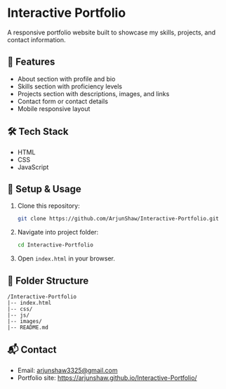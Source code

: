 # Interactive Portfolio

A responsive portfolio website built to showcase my skills, projects, and contact information.

## 🌟 Features

- About section with profile and bio  
- Skills section with proficiency levels  
- Projects section with descriptions, images, and links  
- Contact form or contact details  
- Mobile responsive layout  

## 🛠 Tech Stack

- HTML  
- CSS  
- JavaScript  

## 🚀 Setup & Usage

1. Clone this repository:  
   ```bash
   git clone https://github.com/ArjunShaw/Interactive-Portfolio.git
   ```
2. Navigate into project folder:  
   ```bash
   cd Interactive-Portfolio
   ```
3. Open `index.html` in your browser.

## 📂 Folder Structure

```
/Interactive‑Portfolio
|-- index.html
|-- css/
|-- js/
|-- images/
|-- README.md
```

## 📬 Contact

- Email: arjunshaw3325@gmail.com  
- Portfolio site: https://arjunshaw.github.io/Interactive-Portfolio/



